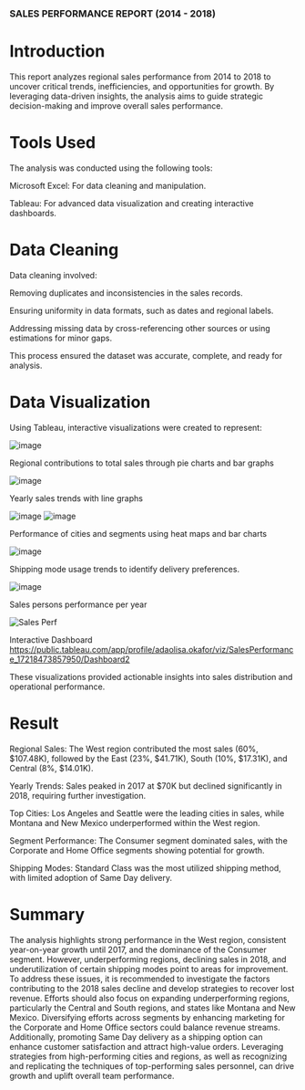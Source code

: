 ### SALES PERFORMANCE REPORT (2014 - 2018) 

# Introduction

This report analyzes regional sales performance from 2014 to 2018 to uncover critical trends, inefficiencies, and opportunities for growth. By leveraging data-driven insights, the analysis aims to guide strategic decision-making and improve overall sales performance.

# Tools Used

The analysis was conducted using the following tools:

Microsoft Excel: For data cleaning and manipulation.

Tableau: For advanced data visualization and creating interactive dashboards.

# Data Cleaning

Data cleaning involved:

Removing duplicates and inconsistencies in the sales records.

Ensuring uniformity in data formats, such as dates and regional labels.

Addressing missing data by cross-referencing other sources or using estimations for minor gaps.

This process ensured the dataset was accurate, complete, and ready for analysis.

# Data Visualization

Using Tableau, interactive visualizations were created to represent:

![image](https://github.com/user-attachments/assets/07834e78-f330-4c3d-b713-0e4cde585109)

Regional contributions to total sales through pie charts and bar graphs

![image](https://github.com/user-attachments/assets/080eacef-26b4-4c1f-b85b-c4c39f45e0b9)

Yearly sales trends with line graphs

![image](https://github.com/user-attachments/assets/8840f3ba-032a-49d5-89d5-3eb5a643fd15)
![image](https://github.com/user-attachments/assets/054e6d42-85fb-4b15-aeb8-f00868176219)

Performance of cities and segments using heat maps and bar charts

![image](https://github.com/user-attachments/assets/fb364c0a-dce8-41bf-be08-12fa01ee98f5)

Shipping mode usage trends to identify delivery preferences.

![image](https://github.com/user-attachments/assets/d1a9db9d-280b-4cac-8781-9243d64d3ce9)

Sales persons performance per year

![Sales Perf](https://github.com/user-attachments/assets/0beb1551-494d-44f2-88c0-56a4e8d87f8c)

Interactive Dashboard https://public.tableau.com/app/profile/adaolisa.okafor/viz/SalesPerformance_17218473857950/Dashboard2

These visualizations provided actionable insights into sales distribution and operational performance.

# Result

Regional Sales: The West region contributed the most sales (60%, $107.48K), followed by the East (23%, $41.71K), South (10%, $17.31K), and Central (8%, $14.01K).

Yearly Trends: Sales peaked in 2017 at $70K but declined significantly in 2018, requiring further investigation.

Top Cities: Los Angeles and Seattle were the leading cities in sales, while Montana and New Mexico underperformed within the West region.

Segment Performance: The Consumer segment dominated sales, with the Corporate and Home Office segments showing potential for growth.

Shipping Modes: Standard Class was the most utilized shipping method, with limited adoption of Same Day delivery.

# Summary

The analysis highlights strong performance in the West region, consistent year-on-year growth until 2017, and the dominance of the Consumer segment. However, underperforming regions, declining sales in 2018, and underutilization of certain shipping modes point to areas for improvement.
To address these issues, it is recommended to investigate the factors contributing to the 2018 sales decline and develop strategies to recover lost revenue. Efforts should also focus on expanding underperforming regions, particularly the Central and South regions, and states like Montana and New Mexico. Diversifying efforts across segments by enhancing marketing for the Corporate and Home Office sectors could balance revenue streams.
Additionally, promoting Same Day delivery as a shipping option can enhance customer satisfaction and attract high-value orders. Leveraging strategies from high-performing cities and regions, as well as recognizing and replicating the techniques of top-performing sales personnel, can drive growth and uplift overall team performance.
